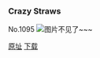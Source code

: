### Crazy Straws
No.1095
![图片不见了~~~](https://imgs.xkcd.com/comics/crazy_straws.png)

[原址](https://xkcd.com//1095) [下载](https://imgs.xkcd.com/comics/crazy_straws.png)


